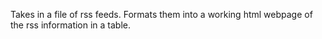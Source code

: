 Takes in a file of rss feeds. Formats them into a working html webpage of the rss information in a table.
